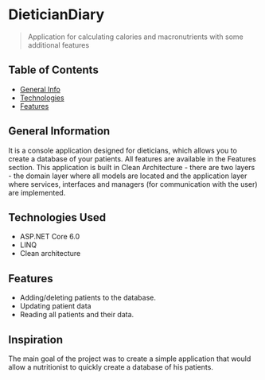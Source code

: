 # DieticianDiary
> Application for calculating calories and macronutrients with some additional features

## Table of Contents
* [General Info](#general-information)
* [Technologies](#technologies-used)
* [Features](#features)

## General Information
It is a console application designed for dieticians, which allows you to create a database of your patients. All features are available in the Features section. This application is built in Clean Architecture - there are two layers - the domain layer where all models are located and the application layer where services, interfaces and managers (for communication with the user) are implemented. 

## Technologies Used
- ASP.NET Core 6.0
- LINQ
- Clean architecture

## Features
* Adding/deleting patients to the database.
* Updating patient data
* Reading all patients and their data.

## Inspiration
The main goal of the project was to create a simple application that would allow a nutritionist to quickly create a database of his patients.
